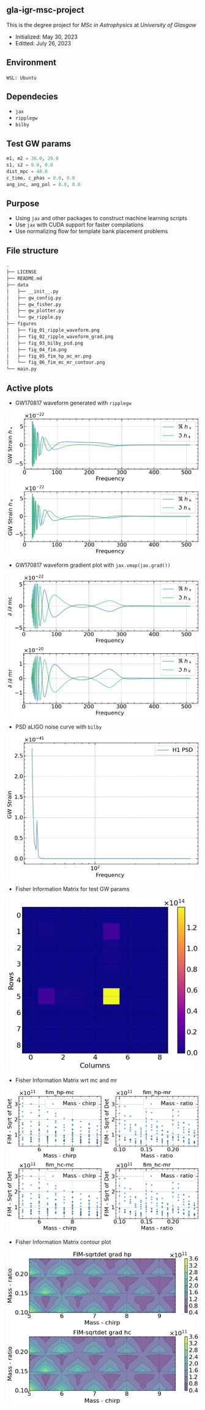 ## gla-igr-msc-project
This is the degree project for *MSc in Astrophysics* at *University of Glasgow*
- Initialized: May 30, 2023
- Editted: July 26, 2023

## Environment
```WSL: Ubuntu```

## Dependecies
- ```jax```
- ```ripplegw```
- ```bilby```

## Test GW params
```python
m1, m2 = 36.0, 29.0
s1, s2 = 0.0, 0.0
dist_mpc = 40.0
c_time, c_phas = 0.0, 0.0
ang_inc, ang_pol = 0.0, 0.0
```

## Purpose
- Using ```jax``` and other packages to construct machine learning scripts
- Use ```jax``` with CUDA support for faster compilations
- Use normalizing flow for template bank placement problems

## File structure
```bash
.
├── LICENSE
├── README.md
├── data
│   ├── __init__.py
│   ├── gw_config.py
│   ├── gw_fisher.py
│   ├── gw_plotter.py
│   └── gw_ripple.py
├── figures
│   ├── fig_01_ripple_waveform.png
│   ├── fig_02_ripple_waveform_grad.png
│   ├── fig_03_bilby_psd.png
│   ├── fig_04_fim.png
│   ├── fig_05_fim_hp_mc_mr.png
│   └── fig_06_fim_mc_mr_contour.png
└── main.py
```

## Active plots
- GW170817 waveform generated with ```ripplegw```
<p align="center">
  <img src="./figures/fig_01_ripple_waveform.png"/>
</p>

- GW170817 waveform gradient plot with ```jax.vmap(jax.grad())```
<p align="center">
  <img src="./figures/fig_02_ripple_waveform_grad.png"/>
</p>

- PSD aLIGO noise curve with ```bilby```
<p align="center">
  <img src="./figures/fig_03_bilby_psd.png"/>
</p>

- Fisher Information Matrix for test GW params
<p align="center">
  <img src="./figures/fig_04_fim.png"/>
</p>

- Fisher Information Matrix wrt mc and mr
<p align="center">
  <img src="./figures/fig_05_fim_hp_mc_mr.png"/>
</p>

- Fisher Information Matrix contour plot
<p align="center">
  <img src="./figures/fig_06_fim_mc_mr_contour.png"/>
</p>
